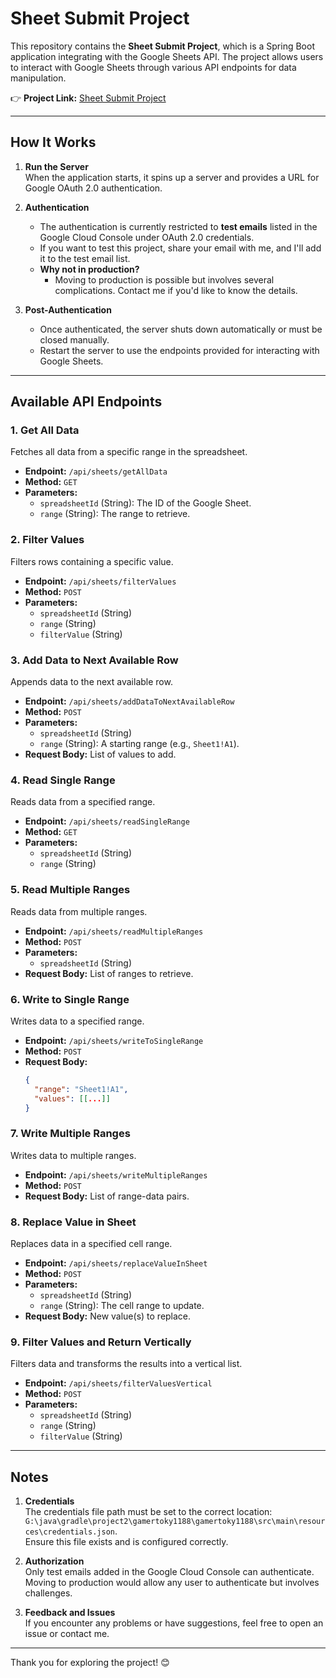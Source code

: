# Sheet Submit Project

This repository contains the **Sheet Submit Project**, which is a Spring Boot application integrating with the Google Sheets API. The project allows users to interact with Google Sheets through various API endpoints for data manipulation. 

👉 **Project Link:** [Sheet Submit Project](https://github.com/gamertoky1188gro/gradle-sheet_system)

---

## How It Works

1. **Run the Server**  
   When the application starts, it spins up a server and provides a URL for Google OAuth 2.0 authentication.  
   
2. **Authentication**  
   - The authentication is currently restricted to **test emails** listed in the Google Cloud Console under OAuth 2.0 credentials.  
   - If you want to test this project, share your email with me, and I'll add it to the test email list.  
   - **Why not in production?**  
     - Moving to production is possible but involves several complications. Contact me if you'd like to know the details.  

3. **Post-Authentication**  
   - Once authenticated, the server shuts down automatically or must be closed manually.  
   - Restart the server to use the endpoints provided for interacting with Google Sheets.

---

## Available API Endpoints

### 1. **Get All Data**  
   Fetches all data from a specific range in the spreadsheet.  
   - **Endpoint:** `/api/sheets/getAllData`  
   - **Method:** `GET`  
   - **Parameters:**  
     - `spreadsheetId` (String): The ID of the Google Sheet.  
     - `range` (String): The range to retrieve.  

### 2. **Filter Values**  
   Filters rows containing a specific value.  
   - **Endpoint:** `/api/sheets/filterValues`  
   - **Method:** `POST`  
   - **Parameters:**  
     - `spreadsheetId` (String)  
     - `range` (String)  
     - `filterValue` (String)  

### 3. **Add Data to Next Available Row**  
   Appends data to the next available row.  
   - **Endpoint:** `/api/sheets/addDataToNextAvailableRow`  
   - **Method:** `POST`  
   - **Parameters:**  
     - `spreadsheetId` (String)  
     - `range` (String): A starting range (e.g., `Sheet1!A1`).  
   - **Request Body:** List of values to add.  

### 4. **Read Single Range**  
   Reads data from a specified range.  
   - **Endpoint:** `/api/sheets/readSingleRange`  
   - **Method:** `GET`  
   - **Parameters:**  
     - `spreadsheetId` (String)  
     - `range` (String)  

### 5. **Read Multiple Ranges**  
   Reads data from multiple ranges.  
   - **Endpoint:** `/api/sheets/readMultipleRanges`  
   - **Method:** `POST`  
   - **Parameters:**  
     - `spreadsheetId` (String)  
   - **Request Body:** List of ranges to retrieve.  

### 6. **Write to Single Range**  
   Writes data to a specified range.  
   - **Endpoint:** `/api/sheets/writeToSingleRange`  
   - **Method:** `POST`  
   - **Request Body:**  
     ```json
     {
       "range": "Sheet1!A1",
       "values": [[...]]
     }
     ```  

### 7. **Write Multiple Ranges**  
   Writes data to multiple ranges.  
   - **Endpoint:** `/api/sheets/writeMultipleRanges`  
   - **Method:** `POST`  
   - **Request Body:** List of range-data pairs.  

### 8. **Replace Value in Sheet**  
   Replaces data in a specified cell range.  
   - **Endpoint:** `/api/sheets/replaceValueInSheet`  
   - **Method:** `POST`  
   - **Parameters:**  
     - `spreadsheetId` (String)  
     - `range` (String): The cell range to update.  
   - **Request Body:** New value(s) to replace.  

### 9. **Filter Values and Return Vertically**  
   Filters data and transforms the results into a vertical list.  
   - **Endpoint:** `/api/sheets/filterValuesVertical`  
   - **Method:** `POST`  
   - **Parameters:**  
     - `spreadsheetId` (String)  
     - `range` (String)  
     - `filterValue` (String)  

---

## Notes

1. **Credentials**  
   The credentials file path must be set to the correct location:  
   `G:\java\gradle\project2\gamertoky1188\gamertoky1188\src\main\resources\credentials.json`.  
   Ensure this file exists and is configured correctly.

2. **Authorization**  
   Only test emails added in the Google Cloud Console can authenticate. Moving to production would allow any user to authenticate but involves challenges.

3. **Feedback and Issues**  
   If you encounter any problems or have suggestions, feel free to open an issue or contact me.

---

Thank you for exploring the project! 😊
